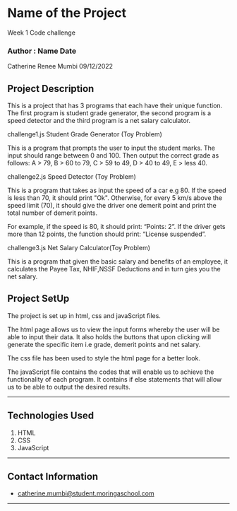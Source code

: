 # Name of the Project
Week 1 Code challenge
### Author : Name Date
Catherine Renee Mumbi 09/12/2022
## Project Description
This is a project that has 3 programs that each have their unique function. 
The first program is student grade generator, the second program is a speed detector and the third program is a net salary calculator.

challenge1.js  Student Grade Generator (Toy Problem)

This is a program that prompts the user to input the student marks. The input should range between 0 and 100. Then output the correct grade as follows:
A > 79, B > 60 to 79, C > 59 to 49, D > 40 to 49, E > less 40.


challenge2.js   Speed Detector (Toy Problem)

This is a program that takes as input the speed of a car e.g 80. If the speed is less than 70, it should print "Ok". Otherwise, for every 5 km/s above the speed limit (70), it should give the driver one demerit point and print the total number of demerit points.

For example, if the speed is 80, it should print: “Points: 2”. If the driver gets more than 12 points, the function should print: “License suspended”.

challenge3.js Net Salary Calculator(Toy Problem)

This is a program that given the basic salary and benefits of an employee, it calculates the Payee Tax, NHIF,NSSF Deductions and in turn gies you the net salary. 

## Project SetUp 
 The project is set up in html, css and javaScript files. 

 The html page allows us to view the input forms whereby the user will be able to input their data. It also holds the buttons that upon clicking will generate the specific item i.e grade, demerit points and net salary. 

 The css file has been used to style the html page for a better look. 

 The javaScript file contains the codes that will enable us to achieve the functionality of each program. 
 It contains if else statements that will allow us to be able to output the desired results. 


******

## Technologies Used
1. HTML
2. CSS
3. JavaScript
*****
## Contact Information
* catherine.mumbi@student.moringaschool.com
*****
